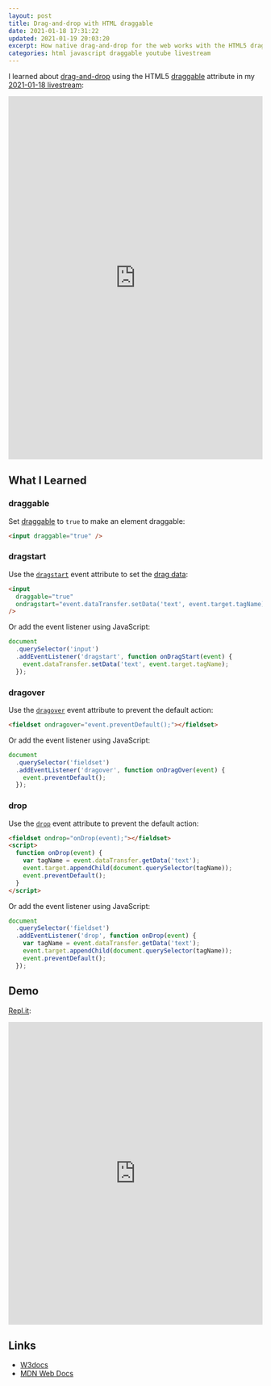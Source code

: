 ```yaml
---
layout: post
title: Drag-and-drop with HTML draggable
date: 2021-01-18 17:31:22
updated: 2021-01-19 20:03:20
excerpt: How native drag-and-drop for the web works with the HTML5 draggable attribute.
categories: html javascript draggable youtube livestream
---
```


I learned about [drag-and-drop](https://developer.mozilla.org/en-US/docs/Web/API/HTML_Drag_and_Drop_API) using the HTML5 [draggable](https://developer.mozilla.org/docs/Web/API/HTML_Drag_and_Drop_API/Drag_operations#draggableattribute) attribute in my [2021-01-18 livestream](https://youtu.be/hCsuyZHlUtY?list=PLVgOtoUBG2mdLpj6qT5DXfg5_pGPTDrJZ):

<iframe width="100%" height="720" src="https://www.youtube.com/embed/hCsuyZHlUtY" frameborder="0" allow="accelerometer; autoplay; clipboard-write; encrypted-media; gyroscope; picture-in-picture" allowfullscreen></iframe>

## What I Learned

### draggable

Set [draggable](https://developer.mozilla.org/docs/Web/API/HTML_Drag_and_Drop_API/Drag_operations#draggableattribute) to `true` to make an element draggable:

```html
<input draggable="true" />
```

### dragstart

Use the [`dragstart`](https://developer.mozilla.org/en-US/docs/Web/API/Document/dragstart_event) event attribute to set the [drag data](https://developer.mozilla.org/docs/Web/API/HTML_Drag_and_Drop_API/Drag_operations#dragdata):

```html
<input
  draggable="true"
  ondragstart="event.dataTransfer.setData('text', event.target.tagName);"
/>
```

Or add the event listener using JavaScript:

```js
document
  .querySelector('input')
  .addEventListener('dragstart', function onDragStart(event) {
    event.dataTransfer.setData('text', event.target.tagName);
  });
```

### dragover

Use the [`dragover`](https://developer.mozilla.org/docs/Web/API/Document/dragover_event) event attribute to prevent the default action:

```html
<fieldset ondragover="event.preventDefault();"></fieldset>
```

Or add the event listener using JavaScript:

```js
document
  .querySelector('fieldset')
  .addEventListener('dragover', function onDragOver(event) {
    event.preventDefault();
  });
```

### drop

Use the [`drop`](https://developer.mozilla.org/docs/Web/API/Document/drop_event) event attribute to prevent the default action:

```html
<fieldset ondrop="onDrop(event);"></fieldset>
<script>
  function onDrop(event) {
    var tagName = event.dataTransfer.getData('text');
    event.target.appendChild(document.querySelector(tagName));
    event.preventDefault();
  }
</script>
```

Or add the event listener using JavaScript:

```js
document
  .querySelector('fieldset')
  .addEventListener('drop', function onDrop(event) {
    var tagName = event.dataTransfer.getData('text');
    event.target.appendChild(document.querySelector(tagName));
    event.preventDefault();
  });
```

## Demo

[Repl.it](https://repl.it/@remarkablemark/HTML-draggable):

<iframe height="600px" width="100%" src="https://repl.it/@remarkablemark/HTML-draggable?lite=true" scrolling="no" frameborder="no" allowtransparency="true" allowfullscreen="true" sandbox="allow-forms allow-pointer-lock allow-popups allow-same-origin allow-scripts allow-modals"></iframe>

## Links

- [W3docs](https://www.w3docs.com/learn-html/html-draggable-attribute.html)
- [MDN Web Docs](https://developer.mozilla.org/en-US/docs/Web/API/HTML_Drag_and_Drop_API/Drag_operations)
